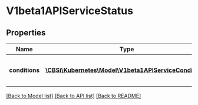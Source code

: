 # V1beta1APIServiceStatus

## Properties
Name | Type | Description | Notes
------------ | ------------- | ------------- | -------------
**conditions** | [**\CBSi\Kubernetes\Model\V1beta1APIServiceCondition[]**](V1beta1APIServiceCondition.md) | Current service state of apiService. | [optional] 

[[Back to Model list]](../README.md#documentation-for-models) [[Back to API list]](../README.md#documentation-for-api-endpoints) [[Back to README]](../README.md)


